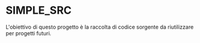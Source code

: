 # SIMPLE_SRC
L'obiettivo di questo progetto è la raccolta di codice sorgente da riutilizzare per progetti futuri.
